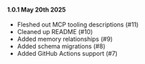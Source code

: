 #### 1.0.1 May 20th 2025 ####

- Fleshed out MCP tooling descriptions (#11)
- Cleaned up README (#10)
- Added memory relationships (#9)
- Added schema migrations (#8)
- Added GitHub Actions support (#7)